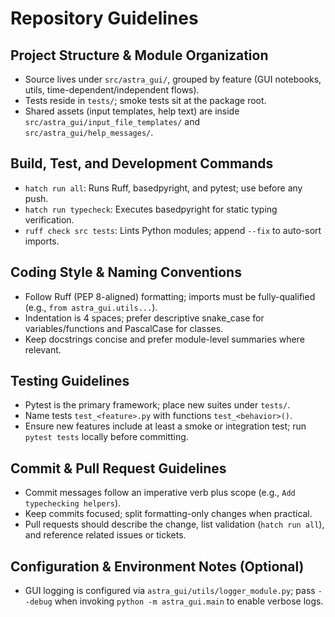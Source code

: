 # Repository Guidelines

## Project Structure & Module Organization
- Source lives under `src/astra_gui/`, grouped by feature (GUI notebooks, utils, time-dependent/independent flows).
- Tests reside in `tests/`; smoke tests sit at the package root.
- Shared assets (input templates, help text) are inside `src/astra_gui/input_file_templates/` and `src/astra_gui/help_messages/`.

## Build, Test, and Development Commands
- `hatch run all`: Runs Ruff, basedpyright, and pytest; use before any push.
- `hatch run typecheck`: Executes basedpyright for static typing verification.
- `ruff check src tests`: Lints Python modules; append `--fix` to auto-sort imports.

## Coding Style & Naming Conventions
- Follow Ruff (PEP 8-aligned) formatting; imports must be fully-qualified (e.g., `from astra_gui.utils...`).
- Indentation is 4 spaces; prefer descriptive snake_case for variables/functions and PascalCase for classes.
- Keep docstrings concise and prefer module-level summaries where relevant.

## Testing Guidelines
- Pytest is the primary framework; place new suites under `tests/`.
- Name tests `test_<feature>.py` with functions `test_<behavior>()`.
- Ensure new features include at least a smoke or integration test; run `pytest tests` locally before committing.

## Commit & Pull Request Guidelines
- Commit messages follow an imperative verb plus scope (e.g., `Add typechecking helpers`).
- Keep commits focused; split formatting-only changes when practical.
- Pull requests should describe the change, list validation (`hatch run all`), and reference related issues or tickets.

## Configuration & Environment Notes (Optional)
- GUI logging is configured via `astra_gui/utils/logger_module.py`; pass `--debug` when invoking `python -m astra_gui.main` to enable verbose logs.
